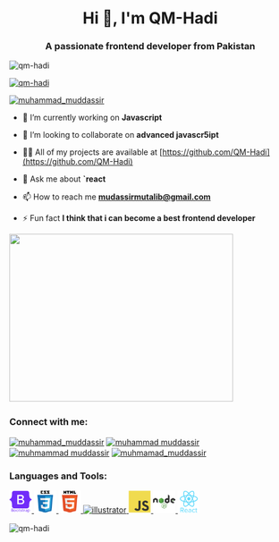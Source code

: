 <h1 align="center">Hi 👋, I'm QM-Hadi</h1>
<h3 align="center">A passionate frontend developer from Pakistan</h3>

<p align="left"> <img src="https://komarev.com/ghpvc/?username=qm-hadi&label=Profile%20views&color=0e75b6&style=flat" alt="qm-hadi" /> </p>

<p align="left"> <a href="https://github.com/ryo-ma/github-profile-trophy"><img src="https://github-profile-trophy.vercel.app/?username=qm-hadi" alt="qm-hadi" /></a> </p>

<p align="left"> <a href="https://twitter.com/muhammad_muddassir" target="blank"><img src="https://img.shields.io/twitter/follow/muhammad_muddassir?logo=twitter&style=for-the-badge" alt="muhammad_muddassir" /></a> </p>

- 🔭 I’m currently working on **Javascript**

- 👯 I’m looking to collaborate on **advanced javascr5ipt**

- 👨‍💻 All of my projects are available at [https://github.com/QM-Hadi](https://github.com/QM-Hadi)

- 💬 Ask me about **`react**

- 📫 How to reach me **mudassirmutalib@gmail.com**

- ⚡ Fun fact **I think that i can become a best frontend developer**


<img style="height: 300px;width: 400px;" src="https://user-images.githubusercontent.com/69011963/137184767-79a13ec7-1bb3-4341-a6da-3a149c9c159a.gif" alt="">
<h3 align="left">Connect with me:</h3>
<p align="left">
<a href="https://twitter.com/muhammad_muddassir" target="blank"><img align="center" src="https://raw.githubusercontent.com/rahuldkjain/github-profile-readme-generator/master/src/images/icons/Social/twitter.svg" alt="muhammad_muddassir" height="30" width="40" /></a>
<a href="https://linkedin.com/in/muhammad muddassir" target="blank"><img align="center" src="https://raw.githubusercontent.com/rahuldkjain/github-profile-readme-generator/master/src/images/icons/Social/linked-in-alt.svg" alt="muhammad muddassir" height="30" width="40" /></a>
<a href="https://fb.com/muhmammad muddassir" target="blank"><img align="center" src="https://raw.githubusercontent.com/rahuldkjain/github-profile-readme-generator/master/src/images/icons/Social/facebook.svg" alt="muhmammad muddassir" height="30" width="40" /></a>
<a href="https://instagram.com/muhmamad_muddassir" target="blank"><img align="center" src="https://raw.githubusercontent.com/rahuldkjain/github-profile-readme-generator/master/src/images/icons/Social/instagram.svg" alt="muhmamad_muddassir" height="30" width="40" /></a>
</p>

<h3 align="left">Languages and Tools:</h3>
<p align="left"> <a href="https://getbootstrap.com" target="_blank" rel="noreferrer"> <img src="https://raw.githubusercontent.com/devicons/devicon/master/icons/bootstrap/bootstrap-plain-wordmark.svg" alt="bootstrap" width="40" height="40"/> </a> <a href="https://www.w3schools.com/css/" target="_blank" rel="noreferrer"> <img src="https://raw.githubusercontent.com/devicons/devicon/master/icons/css3/css3-original-wordmark.svg" alt="css3" width="40" height="40"/> </a> <a href="https://www.w3.org/html/" target="_blank" rel="noreferrer"> <img src="https://raw.githubusercontent.com/devicons/devicon/master/icons/html5/html5-original-wordmark.svg" alt="html5" width="40" height="40"/> </a> <a href="https://www.adobe.com/in/products/illustrator.html" target="_blank" rel="noreferrer"> <img src="https://www.vectorlogo.zone/logos/adobe_illustrator/adobe_illustrator-icon.svg" alt="illustrator" width="40" height="40"/> </a> <a href="https://developer.mozilla.org/en-US/docs/Web/JavaScript" target="_blank" rel="noreferrer"> <img src="https://raw.githubusercontent.com/devicons/devicon/master/icons/javascript/javascript-original.svg" alt="javascript" width="40" height="40"/> </a> <a href="https://nodejs.org" target="_blank" rel="noreferrer"> <img src="https://raw.githubusercontent.com/devicons/devicon/master/icons/nodejs/nodejs-original-wordmark.svg" alt="nodejs" width="40" height="40"/> </a> <a href="https://reactjs.org/" target="_blank" rel="noreferrer"> <img src="https://raw.githubusercontent.com/devicons/devicon/master/icons/react/react-original-wordmark.svg" alt="react" width="40" height="40"/> </a> </p>

<p><img align="center" src="https://github-readme-stats.vercel.app/api/top-langs?username=qm-hadi&show_icons=true&locale=en&layout=compact" alt="qm-hadi" /></p>
